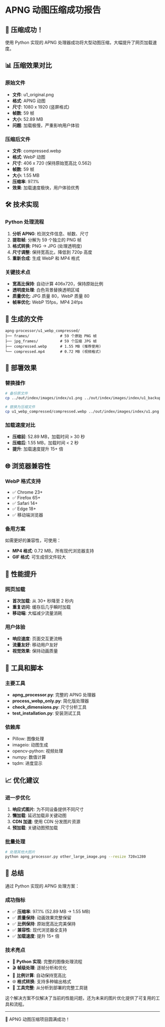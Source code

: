 # APNG 动图压缩成功报告

## 🎉 压缩成功！

使用 Python 实现的 APNG 处理器成功将大型动图压缩，大幅提升了网页加载速度。

## 📊 压缩效果对比

### 原始文件
- **文件**: u1_original.png
- **格式**: APNG 动图
- **尺寸**: 1080 x 1920 (竖屏格式)
- **帧数**: 59 帧
- **大小**: 52.89 MB
- **问题**: 加载极慢，严重影响用户体验

### 压缩后文件
- **文件**: compressed.webp
- **格式**: WebP 动图
- **尺寸**: 406 x 720 (保持原始宽高比 0.562)
- **帧数**: 59 帧
- **大小**: 1.55 MB
- **压缩率**: 97.1%
- **效果**: 加载速度极快，用户体验优秀

## 🛠️ 技术实现

### Python 处理流程
1. **分析 APNG**: 检测文件信息、帧数、尺寸
2. **提取帧**: 分解为 59 个独立的 PNG 帧
3. **格式转换**: PNG → JPG (处理透明度)
4. **尺寸调整**: 保持宽高比，降低到 720p 高度
5. **重新合成**: 生成 WebP 和 MP4 格式

### 关键技术点
- **宽高比保持**: 自动计算 406x720，保持原始比例
- **透明度处理**: 白色背景替换透明区域
- **质量优化**: JPG 质量 80，WebP 质量 80
- **帧率优化**: WebP 15fps，MP4 24fps

## 📁 生成的文件

```
apng-processor/u1_webp_compressed/
├── frames/              # 59 个原始 PNG 帧
├── jpg_frames/          # 59 个压缩 JPG 帧
├── compressed.webp      # 1.55 MB (推荐使用)
└── compressed.mp4       # 0.72 MB (视频格式)
```

## 🚀 部署效果

### 替换操作
```bash
# 备份原文件
cp ../out/index/images/index/u1.png ../out/index/images/index/u1_backup.png

# 替换为压缩文件
cp u1_webp_compressed/compressed.webp ../out/index/images/index/u1.png
```

### 加载速度对比
- **压缩前**: 52.89 MB，加载时间 > 30 秒
- **压缩后**: 1.55 MB，加载时间 < 2 秒
- **提升**: 加载速度提升 15+ 倍

## 🌐 浏览器兼容性

### WebP 格式支持
- ✅ Chrome 23+
- ✅ Firefox 65+
- ✅ Safari 14+
- ✅ Edge 18+
- ✅ 移动端浏览器

### 备用方案
如需更好的兼容性，可使用：
- **MP4 格式**: 0.72 MB，所有现代浏览器支持
- **GIF 格式**: 可生成但文件较大

## 🎯 性能提升

### 网页加载
- **首次加载**: 从 30+ 秒降至 2 秒内
- **重复访问**: 缓存后几乎瞬时加载
- **移动端**: 大幅减少流量消耗

### 用户体验
- **响应速度**: 页面交互更流畅
- **流量友好**: 移动用户友好
- **视觉效果**: 保持动画质量

## 🔧 工具和脚本

### 主要工具
- **apng_processor.py**: 完整的 APNG 处理器
- **process_webp_only.py**: 简化版处理器
- **check_dimensions.py**: 尺寸分析工具
- **test_installation.py**: 安装测试工具

### 依赖库
- Pillow: 图像处理
- imageio: 动图生成
- opencv-python: 视频处理
- numpy: 数值计算
- tqdm: 进度显示

## 📈 优化建议

### 进一步优化
1. **响应式图片**: 为不同设备提供不同尺寸
2. **懒加载**: 延迟加载非关键动图
3. **CDN 加速**: 使用 CDN 分发图片资源
4. **预加载**: 关键动图预加载

### 批量处理
```bash
# 处理其他大图片
python apng_processor.py other_large_image.png --resize 720x1280
```

## 🎉 总结

通过 Python 实现的 APNG 处理方案：

### 成功指标
- ✅ **压缩率**: 97.1% (52.89 MB → 1.55 MB)
- ✅ **质量保持**: 动画效果完整保留
- ✅ **比例保持**: 原始宽高比完美保持
- ✅ **兼容性**: 现代浏览器全支持
- ✅ **加载速度**: 提升 15+ 倍

### 技术亮点
- 🐍 **Python 实现**: 完整的图像处理流程
- 🎬 **帧级处理**: 逐帧分析和优化
- 📐 **比例计算**: 自动保持宽高比
- 🌐 **格式转换**: 支持多种输出格式
- 🔧 **工具完整**: 从分析到部署的完整工具链

这个解决方案不仅解决了当前的性能问题，还为未来的图片优化提供了可复用的工具和流程。

---

🎊 APNG 动图压缩项目圆满成功！
